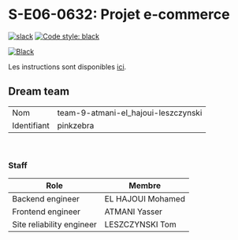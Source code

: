 # S-E06-0632: Projet e-commerce

[![slack](https://img.shields.io/badge/slack-join-yellow.svg?logo=slack)](https://join.slack.com/t/cerim1ecommer-qy81374/shared_invite/zt-1hgh8de7q-v1Mb4g6rwPH6yNzmU7bKNA) [![Code style: black](https://img.shields.io/badge/code%20style-black-000000.svg)](https://github.com/psf/black)

[![Black](https://github.com/LeszczyTom/ceri-m1-ecommerce-2022/actions/workflows/black.yml/badge.svg)](https://github.com/LeszczyTom/ceri-m1-ecommerce-2022/actions/workflows/black.yml)

Les instructions sont disponibles [ici](https://github.com/Faylixe/ceri-m1-ecommerce-2022/tree/main/docs).

## Dream team

|             |        |
| ----------- | ------ |
| Nom         | team-9-atmani-el_hajoui-leszczynski |
| Identifiant | pinkzebra |
<br>

### Staff

| Role                      | Membre |
| ------------------------- | ------ |
| Backend engineer          | EL HAJOUI Mohamed |
| Frontend engineer         | ATMANI Yasser |
| Site reliability engineer | LESZCZYNSKI Tom |
